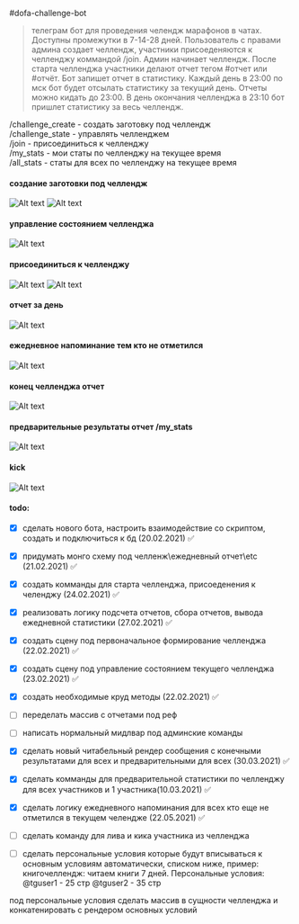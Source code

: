 #dofa-challenge-bot
>телеграм бот для проведения челендж марафонов в чатах. Доступны промежутки в 7-14-28 дней. Пользователь с правами админа создает челлендж, участники присоеденяются к челленджу коммандой /join. Админ начинает челлендж. После старта челленджа участники делают отчет тегом #отчет или #отчёт. Бот запишет отчет в статистику. Каждый день в 23:00 по мск бот будет отсылать статистику за текущий день. Отчеты можно кидать до 23:00. В день окончания челленджа в 23:10 бот пришлет статистику за весь челлендж.

/challenge_create - создать заготовку под челлендж <br>
/challenge_state - управлять челленджем <br>
/join -  присоединиться к челленджу <br>
/my_stats - мои статы по челленджу на текущее время <br>
/all_stats - статы для всех по челленджу на текущее время  <br>

#### создание заготовки под челлендж
![Alt text](images/challengeCreate1.JPG?raw=true "challengeCreate")
![Alt text](images/challengeCreate2.JPG?raw=true "challengeCreate2")
#### управление состоянием челленджа
![Alt text](images/challengeState.JPG?raw=true "challengeState")
#### присоединиться к челленджу
![Alt text](images/joinChallenge.JPG?raw=true "challengeEnd")
![Alt text](images/joinChallenge2.JPG?raw=true "challengeEnd")
#### отчет за день
![Alt text](images/reportToday.JPG?raw=true "reportToday")

#### ежедневное напоминание тем кто не отметился
![Alt text](images/dailyLazies.JPG?raw=true "dailyLazies")
#### конец челленджа отчет
![Alt text](images/challengeEnd.JPG?raw=true "challengeEnd")

#### предварительные результаты отчет /my_stats
![Alt text](images/challengePreviRes.JPG?raw=true "challengePreviRes")


#### kick
![Alt text](images/kicked.JPG?raw=true "challengePreviRes")

#### todo:

- [x] сделать нового бота, настроить взаимодействие со скриптом, создать и подключиться к бд (20.02.2021) ✅
- [x] придумать монго схему под челленж\ежедневный отчет\etc (21.02.2021) ✅
- [x] создать комманды для старта челленджа, присоеденения к челенджу (24.02.2021) ✅
- [x] реализовать логику подсчета отчетов, сбора отчетов, вывода ежедневной статистики (27.02.2021) ✅
- [x] cоздать  сцену под первоначальное формирование челленджа (22.02.2021) ✅
- [x] создать сцену под управление состоянием текущего челленджа (23.02.2021) ✅
- [x] создать необходимые круд методы (22.02.2021) ✅

- [ ] переделать массив с отчетами под  реф
- [ ] написать нормальный мидлвар под админские команды
- [x] сделать новый читабельный рендер сообщения с конечными результатами для всех и предварительными для всех (30.03.2021) ✅
- [x] сделать комманды для предварительной статистики по челленджу для всех участников и 1 участника(10.03.2021) ✅
- [x] сделать логику ежедневного напоминания для всех кто еще не отметился в текущем челендже (22.05.2021) ✅

- [ ] сделать команду для лива и кика участника из челленджа
- [ ] сделать персональные условия которые будут вписываться к основным условиям автоматически, списком ниже, пример:
книгочеллендж:
читаем книги 7 дней.
Персональные условия:
@tguser1 - 25 стр
@tguser2 - 35 стр

под персональные условия сделать массив в сущности челленджа и конкатенировать с рендером основных условий



